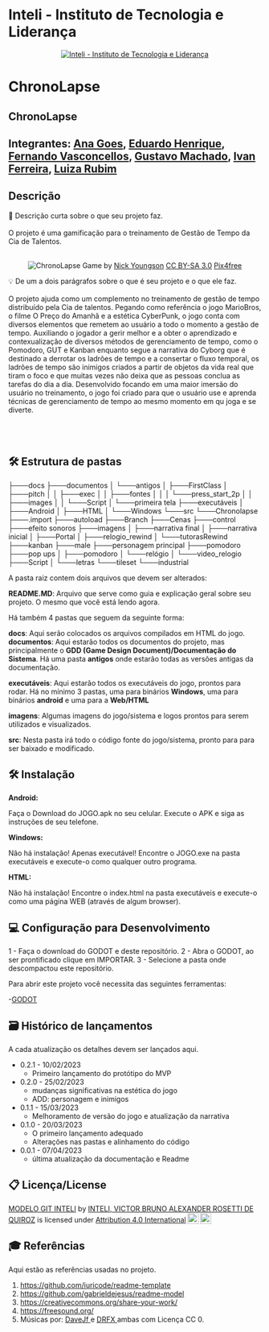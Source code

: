 # Inteli - Instituto de Tecnologia e Liderança 


<p align="center">
<a href= "https://www.inteli.edu.br/"><img src="https://www.inteli.edu.br/wp-content/uploads/2021/08/20172028/marca_1-2.png" alt="Inteli - Instituto de Tecnologia e Liderança" border="0"></a>
</p>

# ChronoLapse

## ChronoLapse

## Integrantes: <a href="https://www.linkedin.com/in/ana-luisa-goes-barbosa/">Ana Goes</a>, <a href="https://www.linkedin.com/in/eduardo-henrique-dos-santos-8b24451b8/">Eduardo Henrique</a>, <a href="https://www.linkedin.com/in/fernando-antonio-s-c-de-vasconcellos/">Fernando Vasconcellos</a>, <a href="https://www.linkedin.com/in/gustavo-machado-esteves-453b81248/">Gustavo Machado</a>, <a href="https://www.linkedin.com/in/Ivan-Ferreira/">Ivan Ferreira</a>, <a href="https://www.linkedin.com/in/luiza-rubim/">Luiza Rubim</a>

## Descrição

📜 Descrição curta sobre o que seu projeto faz.
<br><br>
O projeto é uma gamificação para o treinamento de Gestão de Tempo da Cia de Talentos.
<br><br>
<p align="center">
<img src="https://pix4free.org/assets/library/2021-01-20/originals/game.jpg" alt="ChronoLapse" border="0">
  Game by <a href="http://www.nyphotographic.com/">Nick Youngson</a> <a rel="license" href="https://creativecommons.org/licenses/by-sa/3.0/">CC BY-SA 3.0</a> <a href="http://pix4free.org/">Pix4free</a>
</p>


💡 De um a dois parágrafos sobre o que é seu projeto e o que ele faz.
<br><br>
O projeto ajuda como um complemento no treinamento de gestão de tempo distribuído pela Cia de talentos. Pegando como referência o jogo MarioBros, o filme O Preço do Amanhã e a estética CyberPunk, o jogo conta com diversos elementos que remetem ao usuário a todo o momento a gestão de tempo. Auxiliando o jogador a gerir melhor e a obter o aprendizado e contexualização de diversos métodos de gerenciamento de tempo, como o Pomodoro, GUT e Kanban enquanto segue a narrativa do Cyborg que é destinado a derrotar os ladrões de tempo e a consertar o fluxo temporal, os ladrões de tempo são inimigos criados a partir de objetos da vida real que tiram o foco e que muitas vezes não deixa que as pessoas conclua as tarefas do dia a dia. 
Desenvolvido focando em uma maior imersão do usuário no treinamento, o jogo foi criado para que o usuário use e aprenda técnicas de gerenciamento de tempo ao mesmo momento em qu joga e se diverte.
<br><br>
<br><br>

## 🛠 Estrutura de pastas
├───docs
├───documentos
│   └───antigos
│       ├───FirstClass
│       ├───pitch
│       │   ├───exec
│       │   ├───fontes
│       │   │   └───press_start_2p
│       │   ├───images
│       │   └───Script
│       └───primeira tela
├───executáveis
│   ├───Android
│   ├───HTML
│   └───Windows
└───src
    └───Chronolapse
        ├───.import
        ├───autoload
        ├───Branch
        ├───Cenas
        ├───control
        ├───efeito sonoros
        ├───imagens
        │   ├───narrativa final
        │   ├───narrativa inicial
        │   ├───Portal
        │   ├───relogio_rewind
        │   └───tutorasRewind
        ├───kanban
        ├───male
        ├───personagem principal
        ├───pomodoro
        ├───pop ups
        │   ├───pomodoro
        │   └───relógio
        │       └───video_relogio
        ├───Script
        │   └───letras
        └───tileset
            └───industrial

A pasta raiz contem dois arquivos que devem ser alterados:

<b>README.MD</b>: Arquivo que serve como guia e explicação geral sobre seu projeto. O mesmo que você está lendo agora.

Há também 4 pastas que seguem da seguinte forma:

<b>docs</b>: Aqui serão colocados os arquivos compilados em HTML do jogo.
<b>documentos</b>: Aqui estarão todos os documentos do projeto, mas principalmente o <b>GDD (Game Design Document)/Documentação do Sistema</b>. Há uma pasta <b>antigos</b> onde estarão todas as versões antigas da documentação.

<b>executáveis</b>: Aqui estarão todos os executáveis do jogo, prontos para rodar. Há no mínimo 3 pastas, uma para binários <b>Windows</b>, uma para binários <b>android</b> e uma para a <b>Web/HTML</b>

<b>imagens</b>: Algumas imagens do jogo/sistema e logos prontos para serem utilizados e visualizados.

<b>src</b>: Nesta pasta irá todo o código fonte do jogo/sistema, pronto para para ser baixado e modificado.

## 🛠 Instalação

<b>Android:</b>

Faça o Download do JOGO.apk no seu celular.
Execute o APK e siga as instruções de seu telefone.

<b>Windows:</b>

Não há instalação! Apenas executável!
Encontre o JOGO.exe na pasta executáveis e execute-o como qualquer outro programa.

<b>HTML:</b>

Não há instalação!
Encontre o index.html na pasta executáveis e execute-o como uma página WEB (através de algum browser).

## 💻 Configuração para Desenvolvimento

1 - Faça o download do GODOT e deste repositório.
2 - Abra o GODOT, ao ser prontificado clique em IMPORTAR.
3 - Selecione a pasta onde descompactou este repositório.

Para abrir este projeto você necessita das seguintes ferramentas:

-<a href="https://godotengine.org/download">GODOT</a>

## 🗃 Histórico de lançamentos

A cada atualização os detalhes devem ser lançados aqui.

* 0.2.1 - 10/02/2023
    * Primeiro lançamento do protótipo do MVP
* 0.2.0 - 25/02/2023
    * mudanças significativas na estética do jogo 
    * ADD: personagem e inimigos
* 0.1.1 - 15/03/2023
    * Melhoramento de versão do jogo e atualização da narrativa
* 0.1.0 - 20/03/2023
    * O primeiro lançamento adequado
    * Alterações nas pastas e alinhamento do código 
* 0.0.1 - 07/04/2023
    * última atualização da documentação e Readme

## 📋 Licença/License

<p xmlns:cc="http://creativecommons.org/ns#" xmlns:dct="http://purl.org/dc/terms/"><a property="dct:title" rel="cc:attributionURL" href="https://github.com/Spidus/Teste_Final_1">MODELO GIT INTELI</a> by <a rel="cc:attributionURL dct:creator" property="cc:attributionName" href="https://www.yggbrasil.com.br/vr">INTELI, VICTOR BRUNO ALEXANDER ROSETTI DE QUIROZ</a> is licensed under <a href="http://creativecommons.org/licenses/by/4.0/?ref=chooser-v1" target="_blank" rel="license noopener noreferrer" style="display:inline-block;">Attribution 4.0 International<img style="height:22px!important;margin-left:3px;vertical-align:text-bottom;" src="https://mirrors.creativecommons.org/presskit/icons/cc.svg?ref=chooser-v1"><img style="height:22px!important;margin-left:3px;vertical-align:text-bottom;" src="https://mirrors.creativecommons.org/presskit/icons/by.svg?ref=chooser-v1"></a></p>

## 🎓 Referências

Aqui estão as referências usadas no projeto.

1. <https://github.com/iuricode/readme-template>
2. <https://github.com/gabrieldejesus/readme-model>
3. <https://creativecommons.org/share-your-work/>
4. <https://freesound.org/>
5. Músicas por: <a href="https://freesound.org/people/DaveJf/sounds/616544/"> DaveJf </a> e <a href="https://freesound.org/people/DRFX/sounds/338986/"> DRFX </a> ambas com Licença CC 0.
